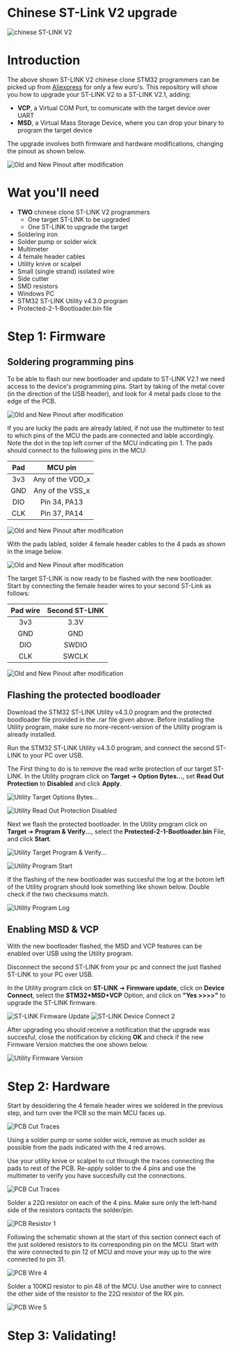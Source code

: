 # Chinese ST-Link V2 upgrade

![chinese ST-LINK V2](Images/chinese_ST-Link_V2.jpeg)

# Introduction

The above shown ST-LINK V2 chinese clone STM32 programmers can be picked up from [Aliexpress](https://nl.aliexpress.com/wholesale?SearchText=stlink+v2) for only a few euro's. This repository will show you how to upgrade your ST-LINK V2 to a ST-LINK V2.1, adding:

* **VCP**, a Virtual COM Port, to comunicate with the target device over UART
* **MSD**, a Virtual Mass Storage Device, where you can drop your binary to program the target device

The upgrade involves both firmware and hardware modifications, changing the pinout as shown below.

![Old and New Pinout after modification](Images/Old_and_New_Pinouts.png)

# Wat you'll need

* **TWO** chinese clone ST-LINK V2 programmers
  * One target ST-LINK to be upgraded
  * One ST-LINK to upgrade the target
* Soldering iron
* Solder pump or solder wick
* Multimeter
* 4 female header cables
* Utility knive or scalpel
* Small (single strand) isolated wire
* Side cutter
* SMD resistors
* Windows PC
* STM32 ST-LINK Utility v4.3.0 program
* Protected-2-1-Bootloader.bin file

# Step 1: Firmware

## Soldering programming pins

To be able to flash our new bootloader and update to ST-LINK V2.1 we need access to the device's programming pins. Start by taking of the metal cover (in the direction of the USB header), and look for 4 metal pads close to the edge of the PCB. 

![Old and New Pinout after modification](Images/PCB_Programing_Pins.png)

If you are lucky the pads are already labled, if not use the multimeter to test to which pins of the MCU the pads are connected and lable accordingly. Note the dot in the top left corner of the MCU indicating pin 1. The pads should connect to the following pins in the MCU:

| Pad | MCU pin          |
|:---:|:----------------:|
| 3v3 | Any of the VDD_x |
| GND | Any of the VSS_x |
| DIO | Pin 34, PA13     |
| CLK | Pin 37, PA14     |


![Old and New Pinout after modification](Images/STM32F103xx_Pinout.png)

With the pads labled, solder 4 female header cables to the 4 pads as shown in the image below.

![Old and New Pinout after modification](Images/PCB_Programing_Wires.jpeg)

The target ST-LINK is now ready to be flashed with the new bootloader. Start by connecting the female header wires to your second ST-Link as follows:

| Pad wire | Second ST-LINK   |
|:--------:|:----------------:|
| 3v3      | 3.3V             |
| GND      | GND              |
| DIO      | SWDIO            |
| CLK      | SWCLK            |

![Old and New Pinout after modification](Images/PCB_Programing_Wires_Connected.jpeg)

## Flashing the protected boodloader

Download the STM32 ST-LINK Utility v4.3.0 program and the protected boodloader file provided in the .rar file given above. Before installing the Utility program, make sure no more-recent-version of the Utility program is already installed.

Run the STM32 ST-LINK Utility v4.3.0 program, and connect the second ST-LINK to your PC over USB. 

The First thing to do is to remove the read write protection of our target ST-LINK. In the Utility program click on **Target** ➔ **Option Bytes...**, set **Read Out Protection** to **Disabled** and click **Apply**.

![Utility Target Options Bytes...](Images/Utility_Target_OptionBytes.png)

![Utility Read Out Protection Disabled](Images/Utility_ReadOutProtection_Disabled.png)

Next we flash the protected bootloader. In the Utility program click on **Target** ➔ **Program & Verify...**, select the **Protected-2-1-Bootloader.bin** File, and click **Start**.

![Utility Target Program & Verify...](Images/Utility_Target_Program&Verify.png)

![Utility Program Start](Images/Utility_Program_Start.png)

If the flashing of the new bootloader was succesful the log at the botom left of the Utility program should look something like shown below. Double check if the two checksums match.

![Utility Program Log](Images/Utility_Program_Log.png)

## Enabling MSD & VCP

With the new bootloader flashed, the MSD and VCP features can be enabled over USB using the Utility program.

Disconnect the second ST-LINK from your pc and connect the just flashed ST-LINK to your PC over USB.

In the Utility program click on **ST-LINK** ➔ **Firmware update**, click on **Device Connect**, select the **STM32+MSD+VCP** Option, and click on **"Yes >>>>"** to upgrade the ST-LINK firmware.

![ST-LINK Firmware Update](Images/Utility_ST-LINK_FirmwareUpdate.png)
![ST-LINK Device Connect 2](Images/Utility_ST-LINK_DeviceConnect_2.png)

After upgrading you should receive a notification that the upgrade was succesful, close the notification by clicking **OK** and check if the new Firmware Version matches the one shown below.

![Utility Firmware Version](Images/Utility_ST-LINK_FirmwareVersion.png)

# Step 2: Hardware

Start by desoldering the 4 female header wires we soldered in the previous step, and turn over the PCB so the main MCU faces up.

![PCB Cut Traces](Images/Hardware_Upgrade_Schematic.jpeg)

Using a solder pump or some solder wick, remove as much solder as possible from the pads indicated with the 4 red arrows.

Use your utility knive or scalpel to cut through the traces connecting the pads to rest of the PCB. Re-apply solder to the 4 pins and use the multimeter to verify you have succesfully cut the connections.

![PCB Cut Traces](Images/PCB_CutTraces.jpeg)

Solder a 22Ω resistor on each of the 4 pins. Make sure only the left-hand side of the resistors contacts the solder/pin.

![PCB Resistor 1](Images/PCB_Resistor_1.jpeg)

Following the schematic shown at the start of this section connect each of the just soldered resistors to its corresponding pin on the MCU. Start with the wire connected to pin 12 of MCU and move your way up to the wire connected to pin 31.

![PCB Wire 4](Images/PCB_Wire_4.jpeg)

Solder a 100KΩ resistor to pin 48 of the MCU. Use another wire to connect the other side of the resistor to the 22Ω resistor of the RX pin.

![PCB Wire 5](Images/PCB_Wire_5.jpeg)

# Step 3: Validating!